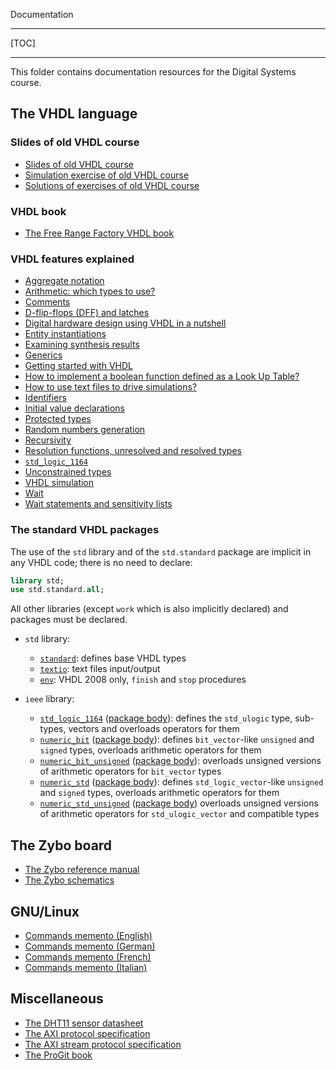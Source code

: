 <!-- MASTER-ONLY: DO NOT MODIFY THIS FILE

Copyright © Telecom Paris
Copyright © Renaud Pacalet (renaud.pacalet@telecom-paris.fr)

This file must be used under the terms of the CeCILL. This source
file is licensed as described in the file COPYING, which you should
have received as part of this distribution. The terms are also
available at:
https://cecill.info/licences/Licence_CeCILL_V2.1-en.html
-->

Documentation

---

[TOC]

---

This folder contains documentation resources for the Digital Systems course.

## The VHDL language

### Slides of old VHDL course

- [Slides of old VHDL course](./data/vhdl_course.pdf)
- [Simulation exercise of old VHDL course](./data/vhdl_simulator_exercise.pdf)
- [Solutions of exercises of old VHDL course](./data/vhdl_exercise_solutions.pdf)

### VHDL book

- [The Free Range Factory VHDL book](./data/free_range_vhdl.pdf)

### VHDL features explained

- [Aggregate notation](./data/aggregate-notations.md)
- [Arithmetic: which types to use?](./data/arithmetic-which-types-to-use.md)
- [Comments](./data/comments.md)
- [D-flip-flops (DFF) and latches](./data/d-flip-flops-dff-and-latches.md)
- [Digital hardware design using VHDL in a nutshell](./data/digital-hardware-design-using-vhdl-in-a-nutshell.md)
- [Entity instantiations](./data/entity-instantiations.md)
- [Examining synthesis results](./data/examining-synthesis-results.md)
- [Generics](./data/generics.md)
- [Getting started with VHDL](./data/getting-started-with-vhdl.md)
- [How to implement a boolean function defined as a Look Up Table?](./data/how-to-implement-a-boolean-function-defined-as-a-look-up-table.md)
- [How to use text files to drive simulations?](./data/how-to-use-text-files-to-drive-simulations.md)
- [Identifiers](./data/identifiers.md)
- [Initial value declarations](./data/initial-values.md)
- [Protected types](./data/protected-types.md)
- [Random numbers generation](./data/random-numbers-generation.md)
- [Recursivity](./data/recursivity.md)
- [Resolution functions, unresolved and resolved types](./data/resolution-functions-unresolved-and-resolved-types.md)
- [`std_logic_1164`](./data/std_logic_1164.md)
- [Unconstrained types](./data/unconstrained-types.md)
- [VHDL simulation](./data/vhdl-simulation.md)
- [Wait](./data/wait.md)
- [Wait statements and sensitivity lists](./doc/data/wait-statement-in-a-process-with-sensitivity-list.md)

### The standard VHDL packages

The use of the `std` library and of the `std.standard` package are implicit in any VHDL code; there is no need to declare:

```vhdl
library std;
use std.standard.all;
```

All other libraries (except `work` which is also implicitly declared) and packages must be declared.

- `std` library:
  * [`standard`](./data/standard.vhd): defines base VHDL types
  * [`textio`](./data/textio.vhd): text files input/output
  * [`env`](./data/env.vhd): VHDL 2008 only, `finish` and `stop` procedures

- `ieee` library:
  * [`std_logic_1164`](./data/std_logic_1164.vhd) ([package body](./data/std_logic_1164-body.vhd)): defines the `std_ulogic` type, sub-types, vectors and overloads operators for them
  * [`numeric_bit`](./data/numeric_bit.vhd) ([package body](./data/numeric_bit-body.vhd)): defines `bit_vector`-like `unsigned` and `signed` types, overloads arithmetic operators for them
  * [`numeric_bit_unsigned`](./data/numeric_bit_unsigned.vhd) ([package body](./data/numeric_bit_unsigned-body.vhd)): overloads unsigned versions of arithmetic operators for `bit_vector` types
  * [`numeric_std`](./data/numeric_std.vhd) ([package body](./data/numeric_std-body.vhd)): defines `std_logic_vector`-like `unsigned` and `signed` types, overloads arithmetic operators for them
  * [`numeric_std_unsigned`](./data/numeric_std_unsigned.vhd) ([package body](./data/numeric_std_unsigned-body.vhd)) overloads unsigned versions of arithmetic operators for `std_ulogic_vector` and compatible types

## The Zybo board

* [The Zybo reference manual](./data/zybo_rm.pdf)
* [The Zybo schematics](./data/zybo_sch.pdf)

## GNU/Linux

- [Commands memento (English)](./data/command_memento.pdf)
- [Commands memento (German)](./data/command_memento_de.pdf)
- [Commands memento (French)](./data/command_memento_fr.pdf)
- [Commands memento (Italian)](./data/command_memento_it.pdf)

## Miscellaneous

* [The DHT11 sensor datasheet](./data/DHT11.pdf)
* [The AXI protocol specification](./data/axi.pdf)
* [The AXI stream protocol specification](./data/axi-stream.pdf)
* [The ProGit book](./data/ProGitScottChacon.pdf)

<!-- vim: set tabstop=4 softtabstop=4 shiftwidth=4 expandtab textwidth=0: -->
